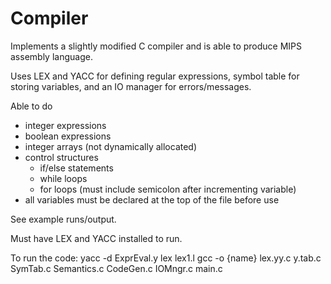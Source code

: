 # Compiler
Implements a slightly modified C compiler and is able to produce MIPS assembly language. 

Uses LEX and YACC for defining regular expressions, symbol table for storing variables, and an IO manager for errors/messages. 

Able to do
  - integer expressions
  - boolean expressions
  - integer arrays (not dynamically allocated)
  - control structures
    - if/else statements
    - while loops
    - for loops (must include semicolon after incrementing variable)
  - all variables must be declared at the top of the file before use
  
  See example runs/output. 
  
  Must have LEX and YACC installed to run.
  
  To run the code:
    yacc -d ExprEval.y
    lex lex1.l
    gcc -o {name} lex.yy.c y.tab.c SymTab.c Semantics.c CodeGen.c IOMngr.c main.c
